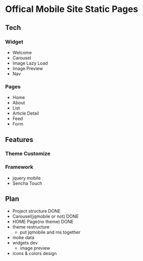 Offical Mobile Site Static Pages
==========
## Tech

### Widget
- Welcome
- Carousel
- Image Lazy Load
- Image Preview
- Nav

### Pages
- Home
- About
- List
- Article Detail
- Feed
- Form

## Features
### Theme Customize

### Framework
- jquery mobile
- Sencha Touch

## Plan
- Project structure  DONE
- Carousel(jqmobile or not)  DONE
- HOME Page(no theme) DONE
- theme restructure
	- put jqmobile and ms together
- moke data
- widgets dev
	- image preview
- icons & colors design